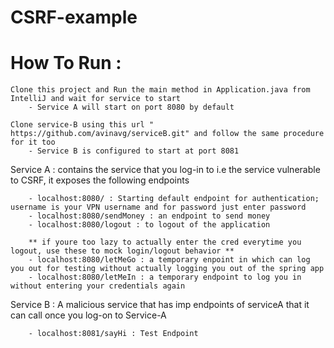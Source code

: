 # CSRF-example


# How To Run :
	Clone this project and Run the main method in Application.java from IntelliJ and wait for service to start 
		- Service A will start on port 8080 by default 
		
	Clone service-B using this url " https://github.com/avinavg/serviceB.git" and follow the same procedure for it too
		- Service B is configured to start at port 8081 
		

Service A : contains the service that you log-in to i.e the service vulnerable to CSRF, it exposes the following endpoints

		- localhost:8080/ : Starting default endpoint for authentication; username is your VPN username and for password just enter password 
		- localhost:8080/sendMoney : an endpoint to send money
		- localhost:8080/logout : to logout of the application 
		
		** if youre too lazy to actually enter the cred everytime you logout, use these to mock login/logout behavior ** 
		- localhost:8080/letMeGo : a temporary enpoint in which can log you out for testing without actually logging you out of the spring app
		- localhost:8080/letMeIn : a temporary endpoint to log you in without entering your credentials again 		
		
Service B : A malicious service that has imp endpoints of serviceA that it can call once you log-on to Service-A
		
		- localhost:8081/sayHi : Test Endpoint
